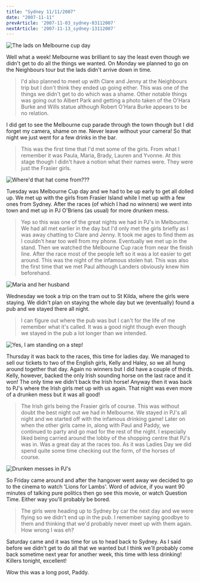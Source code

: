 ```yaml
---
title: "Sydney 11/11/2007"
date: "2007-11-11"
prevArticle: '2007-11-03_sydney-03112007'
nextArticle: '2007-11-13_sydney-13112007'
---
```

![The lads on Melbourne cup day](/images/PB060047.JPG "The lads on Melbourne cup day")

Well what a week! Melbourne was brilliant to say the least even though we didn't get to do all the things we wanted. On Monday we planned to go on the Neighbours tour but the lads didn't arrive down in time. 
> I'd also planned to meet up with Clare and Jenny at the Neighbours trip but I don't think they ended up going either. This was one of the things we didn't get to do which was a shame. Other notable things was going out to Albert Park and getting a photo taken of the O'Hara Burke and Wills statue although Robert O'Hara Burke appears to be no relation.

I did get to see the Melbourne cup parade through the town though but I did forget my camera, shame on me. Never leave without your camera! So that night we just went for a few drinks in the bar. 
> This was the first time that I'd met some of the girls. From what I remember it was Paula, Maria, Brady, Lauren and Yvonne. At this stage though I didn't have a notion what their names were. They were just the Frasier girls.

![Where'd that hat come from???](/images/PB060062.JPG "Where'd that hat come from???")

Tuesday was Melbourne Cup day and we had to be up early to get all dolled up. We met up with the girls from Frasier Island while I met up with a few ones from Sydney. After the races (of which I had no winners) we went into town and met up in PJ O'Briens (as usual) for more drunken mess. 
> Yep so this was one of the great nights we had in PJ's in Melbourne. We had all met earlier in the day but I'd only met the girls briefly as I was away chatting to Clare and Jenny. It took me ages to find them  as I couldn't hear too well from my phone. Eventually we met up in the stand. Then we watched the Melbourne Cup race from near the finish line. After the race most of the people left so it was a lot easier to get around. This was the night of the infamous stolen hat. This was also the first time that we met Paul although Landers obviously knew him beforehand.

![Maria and her husband](/images/20071107_214232_186.jpg "Maria and her husband")

Wednesday we took a trip on the tram out to St Kilda, where the girls were staying. We didn't plan on staying the whole day but we (eventually) found a pub and we stayed there all night. 
> I can figure out where the pub was but I can't for the life of me remember what it's called. It was a good night though even though we stayed in the pub a lot longer than we intended.

![Yes, I am standing on a step!](/images/PB080115.JPG "Yes, I am standing on a step!")

Thursday it was back to the races, this time for ladies day. We managed to sell our tickets to two of the English girls, Kelly and Haley, so we all hung around together that day. Again no winners but I did have a couple of thirds. Kelly, however, backed the only Irish sounding horse on the last race and it won! The only time we didn't back the Irish horse! Anyway then it was back to PJ's where the Irish girls met up with us again. That night was even more of a drunken mess but it was all good! 
> The Irish girls being the Frasier girls of course. This was without doubt the best night out we had in Melbourne. We stayed in PJ's all night and we started off with the infamous drinking game! Later on when the other girls came in, along with Paul and Paddy, we continued to party and go mad for the rest of the night. I especially liked being carried around the lobby of the shopping centre that PJ's was in. Was a great day at the races too. As it was Ladies Day we did spend quite some time checking out the form, of the horses of course.

![Drunken messes in PJ's](/images/IMG_0673_01.JPG "Drunken messes in PJ's")

So Friday came around and after the hangover went away we decided to go to the cinema to watch 'Lions for Lambs'. Word of advice, if you want 90 minutes of talking pure politics then go see this movie, or watch Question Time. Either way you'll probably be bored. 
> The girls were heading up to Sydney by car the next day and we were flying so we didn't end up in the pub. I remember saying goodbye to them and thinking that we'd probably never meet up with them again. How wrong I was eh?

Saturday came and it was time for us to head back to Sydney. As I said before we didn't get to do all that we wanted but I think we'll probably come back sometime next year for another week, this time with less drinking! Killers tonight, excellent!

Wow this was a long post,
Paddy.